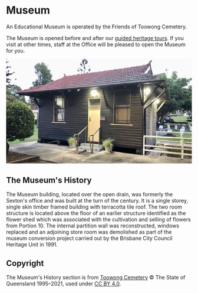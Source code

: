 #  Museum

<!-- photographs -->

An Educational Museum is operated by the Friends of Toowong Cemetery. 

The Museum is opened before and after our [guided heritage tours](../guided-tours.md). If you visit at other times, staff at the Office will be pleased to open the Museum for you. 

![Toowong Cemetery Museum](../assets/museum.jpg)

## The Museum's History

The Museum building, located over the open drain, was formerly the Sexton's office and was built at the turn of the century. It is a single storey, single skin timber framed building with terracotta tile roof. The two room structure is located above the floor of an earlier structure identified as the flower shed which was associated with the cultivation and selling of flowers from Portion 10. The internal partition wall was reconstructed, windows replaced and an adjoining store room was demolished as part of the museum conversion project carried out by the Brisbane City Council Heritage Unit in 1991. 
 
## Copyright

The Museum's History section is from [Toowong Cemetery](https://apps.des.qld.gov.au/heritage-register/detail/?id=601773) © The State of Queensland 1995–2021, used under [CC BY 4.0][cc-by].

<!-- Links -->

[cc-by]: https://creativecommons.org/licenses/by/4.0/  "Creative Commons Attribution 4.0 Licence"
